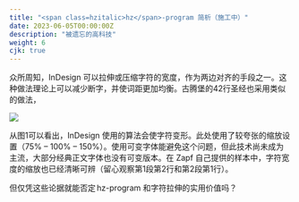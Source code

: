 ```yaml
---
title: "<span class=hzitalic>hz</span>-program 简析（施工中）"
date: 2023-06-05T00:00:00Z
description: "被遗忘的高科技"
weight: 6
cjk: true
---
```


<script>document.title = "hz-program"</script>

众所周知，InDesign 可以拉伸或压缩字符的宽度，作为两边对齐的手段之一。这种做法理论上可以减少断字，并使词距更加均衡。古腾堡的42行圣经也采用类似的做法，

![](/images/indesign_stretch.svg)

从图1可以看出，InDesign 使用的算法会使字符变形。此处使用了较夸张的缩放设置（75% – 100% – 150%）。使用可变字体能避免这个问题，但此技术尚未成为主流，大部分经典正文字体也没有可变版本。在 Zapf 自己提供的样本中，字符宽度的缩放也已经清晰可辨（留心观察第1段第2行和第2段第1行）。

但仅凭这些论据就能否定 <span class=hzitalic>hz</span>-program 和字符拉伸的实用价值吗？